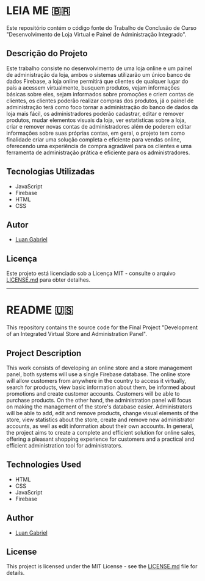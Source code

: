# LEIA ME 🇧🇷

Este repositório contém o código fonte do Trabalho de Conclusão de Curso "Desenvolvimento de Loja Virtual e Painel de Administração Integrado".

## Descrição do Projeto

Este trabalho consiste no desenvolvimento de uma loja online e um painel de administração da loja, ambos o sistemas utilizarão um único banco de dados Firebase, a loja online permitirá que clientes de qualquer lugar do país a acessem virtualmente, busquem produtos, vejam informações básicas sobre eles, sejam informados sobre promoções e criem contas de clientes, os clientes poderão realizar compras dos produtos, já o painel de administração terá como foco tornar a administração do banco de dados da loja mais fácil, os administradores poderão cadastrar, editar e remover produtos, mudar elementos visuais da loja, ver estatísticas sobre a loja, criar e remover novas contas de administradores além de poderem editar informações sobre suas próprias contas, em geral, o projeto tem como finalidade criar uma solução completa e eficiente para vendas online, oferecendo uma experiência de compra agradável para os clientes e uma ferramenta de administração prática e eficiente para os administradores.

## Tecnologias Utilizadas

- JavaScript
- Firebase
- HTML
- CSS

## Autor

- [Luan Gabriel](https://github.com/luan004)

## Licença

Este projeto está licenciado sob a Licença MIT - consulte o arquivo [LICENSE.md](LICENSE.md) para obter detalhes.

---

# README 🇺🇸

This repository contains the source code for the Final Project "Development of an Integrated Virtual Store and Administration Panel".

## Project Description

This work consists of developing an online store and a store management panel, both systems will use a single Firebase database. The online store will allow customers from anywhere in the country to access it virtually, search for products, view basic information about them, be informed about promotions and create customer accounts. Customers will be able to purchase products. On the other hand, the administration panel will focus on making the management of the store's database easier. Administrators will be able to add, edit and remove products, change visual elements of the store, view statistics about the store, create and remove new administrator accounts, as well as edit information about their own accounts. In general, the project aims to create a complete and efficient solution for online sales, offering a pleasant shopping experience for customers and a practical and efficient administration tool for administrators.

## Technologies Used

- HTML
- CSS
- JavaScript
- Firebase

## Author

- [Luan Gabriel](https://github.com/luan004)

## License

This project is licensed under the MIT License - see the [LICENSE.md](LICENSE.md) file for details.
